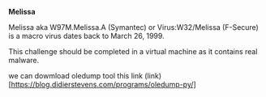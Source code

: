 **Melissa**


Melissa aka W97M.Melissa.A (Symantec) or Virus:W32/Melissa (F-Secure) is a macro virus dates back to March 26, 1999.

This challenge should be completed in a virtual machine as it contains real malware.

we can dowmload oledump tool this link (link)[https://blog.didierstevens.com/programs/oledump-py/]














